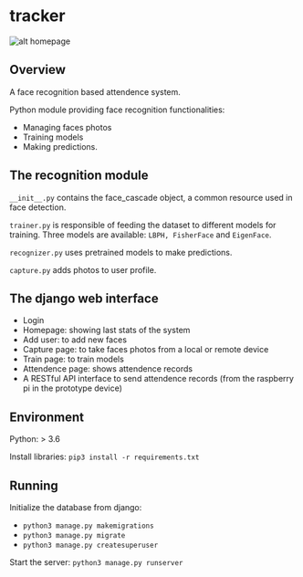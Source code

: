 # tracker

![alt homepage](https://github.com/Husseinfo/tracker/blob/master/static/images/homepage.png?raw=true)

## Overview

A face recognition based attendence system.

Python module providing face recognition functionalities:
  - Managing faces photos
  - Training models
  - Making predictions.

## The recognition module
```__init__.py``` contains the face_cascade object, a common resource used in face detection.

```trainer.py``` is responsible of feeding the dataset to different models for training.
Three models are available: ```LBPH, FisherFace``` and ```EigenFace```.

```recognizer.py``` uses pretrained models to make predictions.

```capture.py``` adds photos to user profile.


## The django web interface
- Login
- Homepage: showing last stats of the system
- Add user: to add new faces
- Capture page: to take faces photos from a local or remote device
- Train page: to train models
- Attendence page: shows attendence records
- A RESTful API interface to send attendence records (from the raspberry pi in the prototype device)


## Environment
Python: > 3.6

Install libraries: ```pip3 install -r requirements.txt```


## Running
Initialize the database from django:
- ```python3 manage.py makemigrations```
- ```python3 manage.py migrate```
- ```python3 manage.py createsuperuser```

Start the server:
```python3 manage.py runserver```
